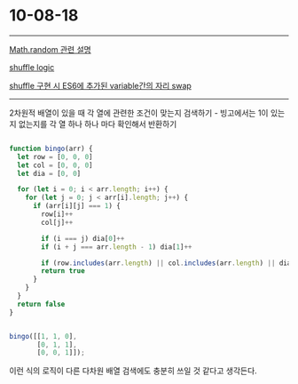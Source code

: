 # 10-08-18

---

[Math.random 관련 설명](https://medium.com/mindorks/creating-a-random-number-generator-in-javascript-5dfc6f7a3bee)


[shuffle logic](https://www.kirupa.com/html5/shuffling_array_js.htm)

[shuffle 구현 시 ES6에 추가된 variable간의 자리 swap](https://stackoverflow.com/questions/2450954/how-to-randomize-shuffle-a-javascript-array)


---

2차원적 배열이 있을 때 각 열에 관련한 조건이 맞는지 검색하기 - 빙고에서는 1이 있는지 없는지를 각 열 하나 하나 마다 확인해서 반환하기

```js

function bingo(arr) {
  let row = [0, 0, 0]
  let col = [0, 0, 0]
  let dia = [0, 0]

  for (let i = 0; i < arr.length; i++) {
    for (let j = 0; j < arr[i].length; j++) {
      if (arr[i][j] === 1) {
        row[i]++
        col[j]++

        if (i === j) dia[0]++
        if (i + j === arr.length - 1) dia[1]++

        if (row.includes(arr.length) || col.includes(arr.length) || dia.includes(arr.length)) 
        return true
      }
    }
  }
  return false
}


bingo([[1, 1, 0], 
       [0, 1, 1], 
       [0, 0, 1]]);
```

이런 식의 로직이 다른 다차원 배열 검색에도 충분히 쓰일 것 같다고 생각든다.